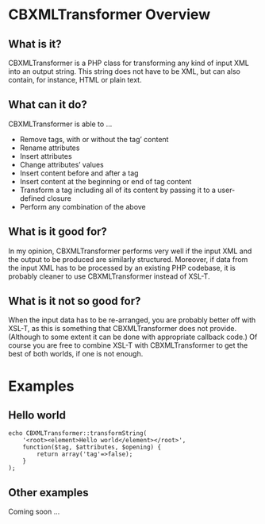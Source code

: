 CBXMLTransformer Overview
=========================

What is it?
--------------
CBXMLTransformer is a PHP class for transforming any kind of input XML into an output string. This string does not have to be XML, but can also contain, for instance, HTML or plain text.

What can it do?
----------------
CBXMLTransformer is able to …

* Remove tags, with or without the tag’ content
* Rename attributes
* Insert attributes
* Change attributes’ values
* Insert content before and after a tag
* Insert content at the beginning or end of tag content
* Transform a tag including all of its content by passing it to a user-defined closure
* Perform any combination of the above

What is it good for?
--------------------
In my opinion, CBXMLTransformer performs very well if the input XML and the output to be produced are similarly structured. Moreover, if data from the input XML has to be processed by an existing PHP codebase, it is probably cleaner to use CBXMLTransformer instead of XSL-T.

What is it not so good for?
----------------------------
When the input data has to be re-arranged, you are probably better off with XSL-T, as this is something that CBXMLTransformer does not provide. (Although to some extent it can be done with appropriate callback code.) Of course you are free to combine XSL-T with CBXMLTransformer to get the best of both worlds, if one is not enough.

Examples
===========

Hello world
------------
	echo CBXMLTransformer::transformString(
		'<root><element>Hello world</element></root>',
		function($tag, $attributes, $opening) {
			return array('tag'=>false);
		}
	);

Other examples
--------------
Coming soon ...